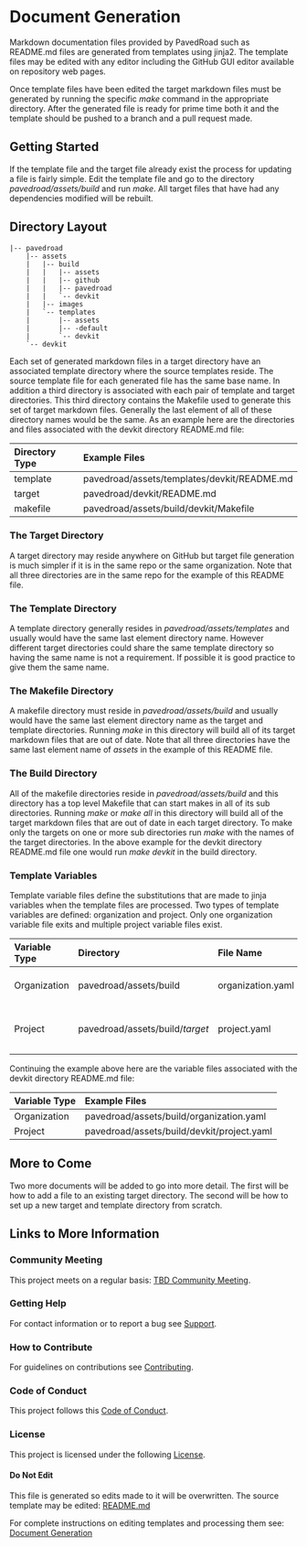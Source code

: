 # Document Generation

Markdown documentation files provided by PavedRoad such as README.md files are generated from templates using jinja2.
The template files may be edited with any editor including the GitHub GUI editor available on repository web pages.

Once template files have been edited the target markdown files must be generated by running the specific _make_ command in the appropriate directory.
After the generated file is ready for prime time both it and the template should be pushed to a branch and a pull request made.

## Getting Started

If the template file and the target file already exist the process for updating a file is fairly simple.
Edit the template file and go to the directory *pavedroad/assets/build* and run _make_.
All target files that have had any dependencies modified will be rebuilt.

## Directory Layout

    |-- pavedroad
        |-- assets
        |   |-- build
        |   |   |-- assets
        |   |   |-- github
        |   |   |-- pavedroad
        |   |   `-- devkit
        |   |-- images
        |   `-- templates
        |       |-- assets
        |       |-- -default
        |       `-- devkit
        `-- devkit

Each set of generated markdown files in a target directory have an associated template directory where the source templates reside.
The source template file for each generated file has the same base name.
In addition a third directory is associated with each pair of template and target directories.
This third directory contains the Makefile used to generate this set of target markdown files.
Generally the last element of all of these directory names would be the same.
As an example here are the directories and files associated with the
devkit directory README.md file:

|Directory Type|Example Files|
|:-|:-|
|template|pavedroad/assets/templates/devkit/README.md|
|target|pavedroad/devkit/README.md|
|makefile|pavedroad/assets/build/devkit/Makefile|

### The Target Directory

A target directory may reside anywhere on GitHub but target file generation is much simpler if it is in the same repo or the same organization.
Note that all three directories are in the same repo for the example of this README file.

### The Template Directory

A template directory generally resides in *pavedroad/assets/templates* and usually would have the same last element directory name.
However different target directories could share the same template directory so having the same name is not a requirement.
If possible it is good practice to give them the same name.

### The Makefile Directory

A makefile directory must reside in *pavedroad/assets/build* and usually would have the same last element directory name as the target and template directories.
Running _make_ in this directory will build all of its target markdown files that are out of date.
Note that all three directories have the same last element name of *assets* in the example of this README file.

### The Build Directory

All of the makefile directories reside in *pavedroad/assets/build* and this directory has a top level Makefile that can start makes in all of its sub directories.
Running _make_ or _make all_ in this directory will build all of the target markdown files that are out of date in each target directory.
To make only the targets on one or more sub directories run _make_ with the names of the target directories.
In the above example for the devkit directory README.md file one would run _make devkit_ in the build directory.

### Template Variables

Template variable files define the substitutions that are made to jinja
variables when the template files are processed.
Two types of template variables are defined: organization and project.
Only one organization variable file exits and multiple project variable files exist.

|Variable Type|Directory|File Name|Applies To|
|:-|:-|:-|:-|
|Organization|pavedroad/assets/build|organization.yaml|All target directory templates
|Project|pavedroad/assets/build/_target_|project.yaml|Single target directory templates

Continuing the example above here are the variable files associated with the
devkit directory README.md file:

|Variable Type|Example Files|
|:-|:-|
|Organization|pavedroad/assets/build/organization.yaml|
|Project|pavedroad/assets/build/devkit/project.yaml|

## More to Come

Two more documents will be added to go into more detail.
The first will be how to add a file to an existing target directory.
The second will be how to set up a new target and template directory from scratch.

## Links to More Information

### Community Meeting
This project meets on a regular basis: [TBD Community Meeting](https://zoom.us/j/7886774843).
### Getting Help
For contact information or to report a bug see [Support](/SUPPORT.md).
### How to Contribute
For guidelines on contributions see [Contributing](/CONTRIBUTING.md).
### Code of Conduct
This project follows this [Code of Conduct](/CODE_OF_CONDUCT.md).
### License
This project is licensed under the following [License](/LICENSE).
#### Do Not Edit
This file is generated so edits made to it will be overwritten.
The source template may be edited:
[README.md](/assets/templates/assets/README.md)

For complete instructions on editing templates and processing them see:
[Document Generation](/assets/README.md)
